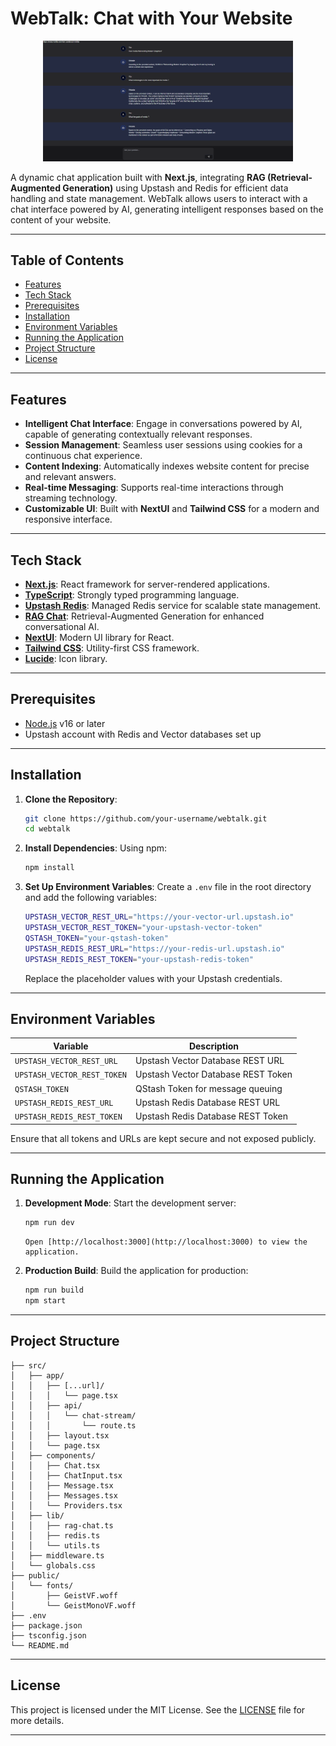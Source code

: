 
# **WebTalk: Chat with Your Website**

<div align="center">
    <img src="WebTalk.png" alt="WebTalk Icon" width="400"/>
</div>

A dynamic chat application built with **Next.js**, integrating **RAG (Retrieval-Augmented Generation)** using Upstash and Redis for efficient data handling and state management. WebTalk allows users to interact with a chat interface powered by AI, generating intelligent responses based on the content of your website.

---

## **Table of Contents**

- [Features](#features)
- [Tech Stack](#tech-stack)
- [Prerequisites](#prerequisites)
- [Installation](#installation)
- [Environment Variables](#environment-variables)
- [Running the Application](#running-the-application)
- [Project Structure](#project-structure)
- [License](#license)

---

## **Features**

- **Intelligent Chat Interface**: Engage in conversations powered by AI, capable of generating contextually relevant responses.
- **Session Management**: Seamless user sessions using cookies for a continuous chat experience.
- **Content Indexing**: Automatically indexes website content for precise and relevant answers.
- **Real-time Messaging**: Supports real-time interactions through streaming technology.
- **Customizable UI**: Built with **NextUI** and **Tailwind CSS** for a modern and responsive interface.

---

## **Tech Stack**

- **[Next.js](https://nextjs.org/)**: React framework for server-rendered applications.
- **[TypeScript](https://www.typescriptlang.org/)**: Strongly typed programming language.
- **[Upstash Redis](https://upstash.com/)**: Managed Redis service for scalable state management.
- **[RAG Chat](https://github.com/upstash/rag-chat)**: Retrieval-Augmented Generation for enhanced conversational AI.
- **[NextUI](https://nextui.org/)**: Modern UI library for React.
- **[Tailwind CSS](https://tailwindcss.com/)**: Utility-first CSS framework.
- **[Lucide](https://lucide.dev/)**: Icon library.

---

## **Prerequisites**

- [Node.js](https://nodejs.org/en/) v16 or later
- Upstash account with Redis and Vector databases set up

---

## **Installation**

1. **Clone the Repository**:
   ```bash
   git clone https://github.com/your-username/webtalk.git
   cd webtalk
   ```

2. **Install Dependencies**:
   Using npm:
   ```bash
   npm install
   ```

3. **Set Up Environment Variables**:
   Create a `.env` file in the root directory and add the following variables:
   ```bash
   UPSTASH_VECTOR_REST_URL="https://your-vector-url.upstash.io"
   UPSTASH_VECTOR_REST_TOKEN="your-upstash-vector-token"
   QSTASH_TOKEN="your-qstash-token"
   UPSTASH_REDIS_REST_URL="https://your-redis-url.upstash.io"
   UPSTASH_REDIS_REST_TOKEN="your-upstash-redis-token"
   ```

   Replace the placeholder values with your Upstash credentials.

---

## **Environment Variables**

| Variable                   | Description                                    |
|----------------------------|------------------------------------------------|
| `UPSTASH_VECTOR_REST_URL`   | Upstash Vector Database REST URL               |
| `UPSTASH_VECTOR_REST_TOKEN` | Upstash Vector Database REST Token             |
| `QSTASH_TOKEN`              | QStash Token for message queuing               |
| `UPSTASH_REDIS_REST_URL`    | Upstash Redis Database REST URL                |
| `UPSTASH_REDIS_REST_TOKEN`  | Upstash Redis Database REST Token              |

Ensure that all tokens and URLs are kept secure and not exposed publicly.

---

## **Running the Application**

1. **Development Mode**:
   Start the development server:
   ```bash
   npm run dev
   ```
   ```
   Open [http://localhost:3000](http://localhost:3000) to view the application.

2. **Production Build**:
   Build the application for production:
   ```bash
   npm run build
   npm start
   ```

---

## **Project Structure**
```
├── src/
│   ├── app/
│   │   ├── [...url]/
│   │   │   └── page.tsx
│   │   ├── api/
│   │   │   └── chat-stream/
│   │   │       └── route.ts
│   │   ├── layout.tsx
│   │   └── page.tsx
│   ├── components/
│   │   ├── Chat.tsx
│   │   ├── ChatInput.tsx
│   │   ├── Message.tsx
│   │   ├── Messages.tsx
│   │   └── Providers.tsx
│   ├── lib/
│   │   ├── rag-chat.ts
│   │   ├── redis.ts
│   │   └── utils.ts
│   ├── middleware.ts
│   └── globals.css
├── public/
│   └── fonts/
│       ├── GeistVF.woff
│       └── GeistMonoVF.woff
├── .env
├── package.json
├── tsconfig.json
└── README.md
```

---

## **License**

This project is licensed under the MIT License. See the [LICENSE](LICENSE) file for more details.

---
